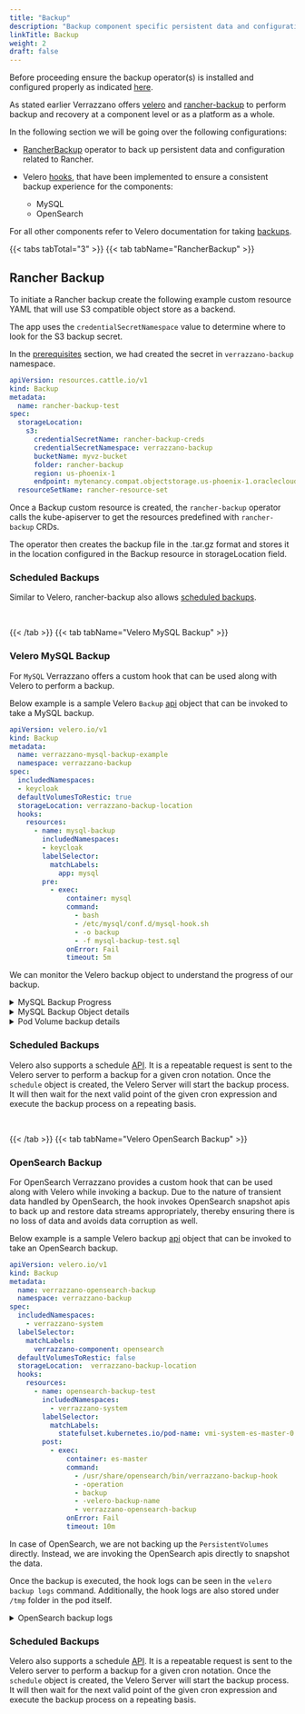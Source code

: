 ```yaml
---
title: "Backup"
description: "Backup component specific persistent data and configurations"
linkTitle: Backup
weight: 2
draft: false
---
```


Before proceeding ensure the backup operator(s) is installed and configured properly as indicated  [here](/docs/setup/backup/prerequisites/#rancher-backup-operator-prerequisite).

As stated earlier Verrazzano offers [velero](https://velero.io/docs/v1.8/) and [rancher-backup](https://rancher.com/docs/rancher/v2.5/en/backups/) to perform backup and recovery at a component level or as a platform as a whole.

In the following section we will be going over the following configurations:

- [RancherBackup](https://rancher.com/docs/rancher/v2.5/en/backups/) operator to back up persistent data and configuration related to Rancher.

- Velero [hooks](https://velero.io/docs/v1.8/backup-hooks/), that have been implemented to ensure a consistent backup experience for the components: 
  - MySQL
  - OpenSearch
  

For all other components refer to Velero documentation for taking [backups](https://velero.io/docs/v1.8/backup-reference/).


{{< tabs tabTotal="3" >}}
{{< tab tabName="RancherBackup" >}}
<br>

## Rancher Backup

To initiate a Rancher backup create the following example custom resource YAML that will use S3 compatible object store as a backend.

The app uses the `credentialSecretNamespace` value to determine where to look for the S3 backup secret.

In the [prerequisites](/docs/setup/backup/prerequisites/#rancher-backup-operator-prerequisite) section, we had created the secret in `verrazzano-backup` namespace.

```yaml
apiVersion: resources.cattle.io/v1
kind: Backup
metadata:
  name: rancher-backup-test
spec:
  storageLocation:
    s3:
      credentialSecretName: rancher-backup-creds
      credentialSecretNamespace: verrazzano-backup
      bucketName: myvz-bucket
      folder: rancher-backup
      region: us-phoenix-1
      endpoint: mytenancy.compat.objectstorage.us-phoenix-1.oraclecloud.com
  resourceSetName: rancher-resource-set
```

Once a Backup custom resource is created, the `rancher-backup` operator calls the kube-apiserver to get the resources predefined with `rancher-backup` CRDs.

The operator then creates the backup file in the .tar.gz format and stores it in the location configured in the Backup resource in storageLocation field.

### Scheduled Backups

Similar to Velero, rancher-backup also allows [scheduled backups](https://rancher.com/docs/rancher/v2.5/en/backups/configuration/backup-config/).  

<br/>

{{< /tab >}}
{{< tab tabName="Velero MySQL Backup" >}}
<br>

### Velero MySQL Backup

For `MySQL` Verrazzano offers a custom hook that can be used along with Velero to perform a backup.

Below example is a sample Velero `Backup` [api](https://velero.io/docs/v1.8/api-types/backup/) object that can be invoked to take a MySQL backup.

```yaml
apiVersion: velero.io/v1
kind: Backup
metadata:
  name: verrazzano-mysql-backup-example
  namespace: verrazzano-backup
spec:
  includedNamespaces:
  - keycloak
  defaultVolumesToRestic: true
  storageLocation: verrazzano-backup-location
  hooks:
    resources:
      - name: mysql-backup
        includedNamespaces:
        - keycloak       
        labelSelector:
          matchLabels:
            app: mysql
        pre:
          - exec:
              container: mysql
              command:
                - bash
                - /etc/mysql/conf.d/mysql-hook.sh
                - -o backup
                - -f mysql-backup-test.sql
              onError: Fail
              timeout: 5m
```

We can monitor the Velero backup object to understand the progress of our backup.

<details>
  <summary>MySQL Backup Progress</summary>

```shell
velero backup get verrazzano-mysql-backup-example -n verrazzano-backup                                                                   
NAME                              STATUS       ERRORS   WARNINGS   CREATED                         EXPIRES   STORAGE LOCATION             SELECTOR
verrazzano-mysql-backup-example   InProgress   0        0          2022-07-07 14:56:32 -0700 PDT   29d       verrazzano-backup-location   <none>
```
</details>

<details>
  <summary>MySQL Backup Object details</summary>

```shell
# The backup object details and progress can be viewed by executing the following command

velero backup describe verrazzano-mysql-backup-example -n verrazzano-backup

# Sample output 

Name:         verrazzano-mysql-backup-example
Namespace:    verrazzano-backup
Labels:       velero.io/storage-location=verrazzano-backup-location
Annotations:  kubectl.kubernetes.io/last-applied-configuration={"apiVersion":"velero.io/v1","kind":"Backup","metadata":{"annotations":{},"name":"verrazzano-mysql-backup-example","namespace":"verrazzano-backup"},"spec":{"defaultVolumesToRestic":true,"hooks":{"resources":[{"includedNamespaces":["keycloak"],"labelSelector":{"matchLabels":{"app":"mysql"}},"name":"verrazzano-sql-backup","pre":[{"exec":{"command":["bash","/etc/MySQL/conf.d/MySQL-hook.sh","-o backup","-f sunday.sql"],"container":"mysql","onError":"Fail","timeout":"5m"}}]}]},"includedNamespaces":["keycloak"],"storageLocation":"verrazzano-backup-location"}}

  velero.io/source-cluster-k8s-gitversion=v1.22.5
  velero.io/source-cluster-k8s-major-version=1
  velero.io/source-cluster-k8s-minor-version=22

Phase:  Completed

Errors:    0
Warnings:  0

Namespaces:
  Included:  keycloak
  Excluded:  <none>

Resources:
  Included:        *
  Excluded:        <none>
  Cluster-scoped:  auto

Label selector:  <none>

Storage Location:  verrazzano-backup-location

Velero-Native Snapshot PVs:  auto

TTL:  720h0m0s

Hooks:
  Resources:
    mysql-backup:
      Namespaces:
        Included:  keycloak
        Excluded:  <none>

      Resources:
        Included:  *
        Excluded:  <none>

      Label selector:  app=MySQL

      Pre Exec Hook:
        Container:  MySQL
        Command:    bash /etc/mysql/conf.d/mysql-hook.sh -o backup -f mysql-backup-test.sql
        On Error:   Fail
        Timeout:    5m0s

Backup Format Version:  1.1.0

Started:    2022-07-07 14:56:32 -0700 PDT
Completed:  2022-07-07 14:56:53 -0700 PDT

Expiration:  2022-08-06 14:56:32 -0700 PDT

Total items to be backed up:  91
Items backed up:              91

Velero-Native Snapshots: <none included>

Restic Backups (specify --details for more information):
  Completed:  7
```

</details>

<details>
  <summary>Pod Volume backup details</summary>

```shell
# The following command lists all the pod volume backups taken by velero. 
kubectl get podvolumebackups -n verrazzano-backup 
```
</details>


### Scheduled Backups

Velero also supports a schedule [API](https://velero.io/docs/v1.8/api-types/schedule/).
It is a repeatable request is sent to the Velero server to perform a backup for a given cron notation.
Once the `schedule` object is created, the Velero Server will start the backup process.
It will then wait for the next valid point of the given cron expression and execute the backup process on a repeating basis.

<br/>


{{< /tab >}}
{{< tab tabName="Velero OpenSearch Backup" >}}
<br>

### OpenSearch Backup

For OpenSearch Verrazzano provides a custom hook that can be used along with Velero while invoking a backup.
Due to the nature of transient data handled by OpenSearch, the hook invokes OpenSearch snapshot apis to back up and restore data streams appropriately,
thereby ensuring there is no loss of data and avoids data corruption as well.

Below example is a sample Velero backup [api](https://velero.io/docs/v1.8/api-types/backup/) object that can be invoked to take an OpenSearch backup.

```yaml
apiVersion: velero.io/v1
kind: Backup
metadata:
  name: verrazzano-opensearch-backup
  namespace: verrazzano-backup
spec:
  includedNamespaces:
    - verrazzano-system
  labelSelector:
    matchLabels:
      verrazzano-component: opensearch
  defaultVolumesToRestic: false
  storageLocation:  verrazzano-backup-location
  hooks:
    resources:
      - name: opensearch-backup-test
        includedNamespaces:
          - verrazzano-system
        labelSelector:
          matchLabels:
            statefulset.kubernetes.io/pod-name: vmi-system-es-master-0
        post:                           
          - exec:
              container: es-master
              command:
                - /usr/share/opensearch/bin/verrazzano-backup-hook
                - -operation
                - backup
                - -velero-backup-name
                - verrazzano-opensearch-backup
              onError: Fail
              timeout: 10m
```

In case of OpenSearch, we are not backing up the `PersistentVolumes` directly. Instead, we are invoking the OpenSearch apis directly to snapshot the data.

Once the backup is executed, the hook logs can be seen in the `velero backup logs` command. Additionally, the hook logs are also stored under `/tmp` folder in the pod itself.

<details>
  <summary>OpenSearch backup logs</summary></summary>

```shell
# To display the logs from the backup execute the following command
velero backup logs verrazzano-opensearch-backup -n verrazzano-backup

# To examine the hook logs exec into the pod as shown below
kubectl exec -it vmi-system-es-master-0 -n verrazzano-system -- cat /tmp/verrazzano-backup-hook-1681009483.log
```
</details>

### Scheduled Backups

Velero also supports a schedule [API](https://velero.io/docs/v1.8/api-types/schedule/).
It is a repeatable request is sent to the Velero server to perform a backup for a given cron notation.
Once the `schedule` object is created, the Velero Server will start the backup process.
It will then wait for the next valid point of the given cron expression and execute the backup process on a repeating basis.

<br/>
